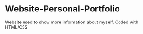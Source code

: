 # Website-Personal-Portfolio
Website used to show more information about myself. Coded with HTML/CSS
